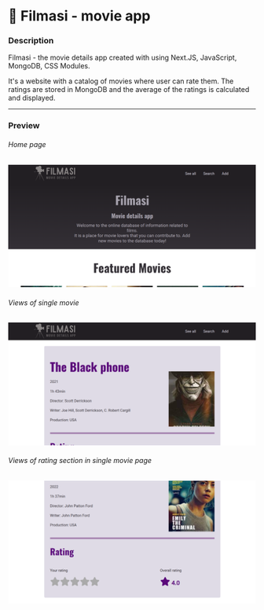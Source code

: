 # 🎥 Filmasi - movie app

### Description

Filmasi - the movie details app created with using Next.JS, JavaScript, MongoDB, CSS Modules.

It's a website with a catalog of movies where user can rate them. The ratings are stored in MongoDB and the average of the ratings is calculated and displayed.

<hr/>

### Preview

###### Home page

![Home page of movie app](previews/preview01-main_view.png)

###### Views of single movie

![View for single mobie](previews/preview02-single_movie.png)

###### Views of rating section in single movie page

![View for rating section](previews/preview03-rating.png)
